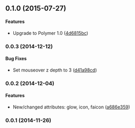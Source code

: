 <a name="0.1.0"></a>
## 0.1.0 (2015-07-27)


#### Features

* Upgrade to Polymer 1.0 ([4d6815bc](http://github.com/grappendorf/grapp-launcher-tile/commit/4d6815bc2d4c55016c9352c4a9972e3e8d934273))


<a name="0.0.3"></a>
### 0.0.3 (2014-12-12)


#### Bug Fixes

* Set mouseover z depth to 3 ([d41a98cd](http://github.com/grappendorf/grapp-launcher-tile/commit/d41a98cdc1df1c370a35661ecea8a20b33fdd6a0))


<a name="0.0.2"></a>
### 0.0.2 (2014-12-04)


#### Features

* New/changed attributes: glow, icon, faicon ([a686e359](http://github.com/grappendorf/grapp-launcher-tile/commit/a686e35924ac19e27dbcc99c5d36d92f65018768))


<a name="0.0.1"></a>
### 0.0.1 (2014-11-26)


